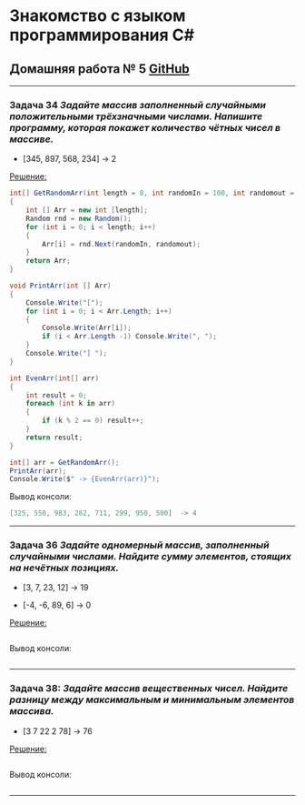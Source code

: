 # Знакомство с языком программирования С#
## Домашняя работа № 5 [GitHub](https://github.com/Kazitsyn/GB_familiarity_with_programming_languages/tree/main/Home_work_5)
***
### **Задача 34** *Задайте массив заполненный случайными положительными трёхзначными числами. Напишите программу, которая покажет количество чётных чисел в массиве.*


* [345, 897, 568, 234] -> 2



[Решение:](https://github.com/Kazitsyn/GB_familiarity_with_programming_languages/tree/main/Home_work_5/HW5Q1)
```c#
int[] GetRandomArr(int length = 8, int randomIn = 100, int randomout = 1000)
{
    int [] Arr = new int [length];
    Random rnd = new Random();
    for (int i = 0; i < length; i++)
    {
        Arr[i] = rnd.Next(randomIn, randomout);
    }
    return Arr;
}

void PrintArr(int [] Arr)
{
    Console.Write("[");
    for (int i = 0; i < Arr.Length; i++)
    {
        Console.Write(Arr[i]);
        if (i < Arr.Length -1) Console.Write(", ");
    }
    Console.Write("] ");
}

int EvenArr(int[] arr)
{
    int result = 0;
    foreach (int k in arr) 
    {
        if (k % 2 == 0) result++;
    }
    return result;
}

int[] arr = GetRandomArr();
PrintArr(arr);
Console.Write($" -> {EvenArr(arr)}");
```
Вывод консоли:
```c#
[325, 550, 983, 282, 711, 299, 950, 500]  -> 4
```
***
### **Задача 36** *Задайте одномерный массив, заполненный случайными числами. Найдите сумму элементов, стоящих на нечётных позициях.*

* [3, 7, 23, 12] -> 19

* [-4, -6, 89, 6] -> 0
 

[Решение:](https://github.com/Kazitsyn/GB_familiarity_with_programming_languages/tree/main/Home_work_5/HW5Q2)
```c#

```
Вывод консоли:
```c#

```
***
### **Задача 38:** *Задайте массив вещественных чисел. Найдите разницу между максимальным и минимальным элементов массива.*

* [3 7 22 2 78] -> 76


[Решение:](https://github.com/Kazitsyn/GB_familiarity_with_programming_languages/tree/main/Home_work_5/HW5Q3)
```c#

```
Вывод консоли:
```c#

```
***